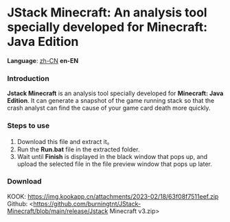 JStack Minecraft: An analysis tool specially developed for Minecraft: Java Edition
=================

**Language**: [zh-CN](https://github.com/burningtnt/JStack-Minecraft/blob/main/README_zh-CN.md) **en-EN**

### Introduction
**Jstack Minecraft** is an analysis tool specially developed for **Minecraft: Java Edition**. It can generate a snapshot of the game running stack so that the crash analyst can find the cause of your game card death more quickly.

### Steps to use
1. Download this file and extract it。
2. Run the **Run.bat** file in the extracted folder.
3. Wait until **Finish** is displayed in the black window that pops up, and upload the selected file in the file preview window that pops up later.

### Download
KOOK: <https://img.kookapp.cn/attachments/2023-02/18/63f08f7511eef.zip>
Github: <https://github.com/burningtnt/JStack-Minecraft/blob/main/release/Jstack Minecraft v3.zip>
